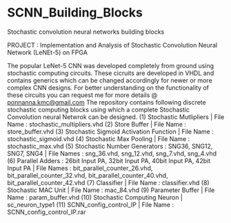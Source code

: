 # SCNN_Building_Blocks
Stochastic convolution neural networks building blocks

PROJECT : Implementation and Analysis of Stochastic Convolution Neural Network (LeNEt-5) on FPGA

The popular LeNet-5 CNN was developed completely from ground using stochastic computing circuits. These cicruits are developed in VHDL and contains generics which
can be changed accordingly for newer or more complex CNN designs.
For better understanding on the functionality of these circuits you can request me for more details @ ponnanna.kmc@gmail.com
The repository contains following discrete stochastic computing blocks using which a complete Stochastic Convolution neural Netwrok can be designed.
(1) Stochastic Mutlipliers | File Name : stochastic_multipliers.vhd
(2) Store Buffer | File Name : store_buffer.vhd
(3) Stochastic Sigmoid Activation Function | File Name : stochastic_sigmoid.vhd
(4) Stochastic Max Pooling | File Name : stochastic_max.vhd
(5) Stochastic Number Generators : SNG36, SNG12, SNG7, SNG4 | File Names : sng_36.vhd, sng_12.vhd, sng_7.vhd, sng_4.vhd
(6) Parallel Adders : 26bit Input PA, 32bit Input PA, 40bit Input PA, 42bit Input PA  | File Names : bit_parallel_counter_26.vhd, bit_parallel_counter_32.vhd,
    bit_parallel_counter_40.vhd, bit_parallel_counter_42.vhd
(7) Classifier | File Name : classifier.vhd
(8) Stochastic MAC Unit | File Name : mac_84.vhd
(9) Parameter Buffer | File Name : param_buffer.vhd
(10) Stochastic Computing Neuron | sc_neuron_type1
(11) SCNN_config_control_IP | File Name : SCNN_config_control_IP.rar
